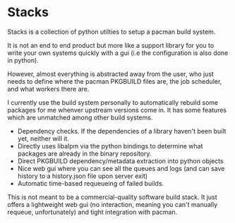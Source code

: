 # Stacks

Stacks is a collection of python utilties to setup a pacman build system.

It is not an end to end product but more like a support library for you to write your own systems quickly with a gui (i.e the configuration is also done in python).

However, almost everything is abstracted away from the user, who just needs to define where the pacman PKGBUILD files are, the job scheduler, and what workers there are.

I currently use the build system personally to automatically rebuild some packages for me whenver upstream versions come in. It has some features which are unmatched
among other build systems.

 * Dependency checks. If the dependencies of a library haven't been built yet, neither will it.
 * Directly uses libalpm via the python bindings to determine what packages are already in the binary repository.
 * Direct PKGBUILD dependency/metadata extraction into python objects
 * Nice web gui where you can see all the queues and logs (and can save history to a history.json file upon server exit)
 * Automatic time-based requeueing of failed builds.

This is not meant to be a commercial-quality software build stack. It just offers a lightweight web gui (no interaction, meaning you can't manually requeue, unfortunately) and tight integration with pacman.
